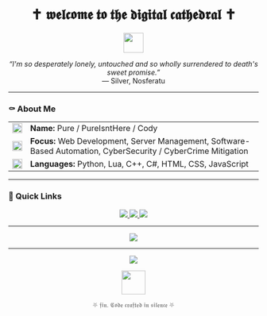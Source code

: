 <h1 align="center">✝ 𝖜𝖊𝖑𝖈𝖔𝖒𝖊 𝖙𝖔 𝖙𝖍𝖊 𝖉𝖎𝖌𝖎𝖙𝖆𝖑 𝖈𝖆𝖙𝖍𝖊𝖉𝖗𝖆𝖑 ✝</h1>

<p align="center">
  <img src="https://www.svgrepo.com/show/202867/tombstone-tomb.svg" height="40" />
</p>

<p align="center">
  <i>“I'm so desperately lonely, untouched and so wholly surrendered to death's sweet promise.”</i><br>
  — Silver, Nosferatu
</p>

---

### ⚰️ About Me

<table>
<tr>
<td><img src="https://www.svgrepo.com/show/481204/bat-vector.svg" width="20" /></td>
<td><strong>Name:</strong> Pure / PureIsntHere / Cody</td>
</tr>
<tr>
<td><img src="https://www.svgrepo.com/show/481907/spider-4.svg" width="20" /></td>
<td><strong>Focus:</strong> Web Development, Server Management, Software-Based Automation, CyberSecurity / CyberCrime Mitigation</td>
</tr>
<tr>
<td><img src="https://www.svgrepo.com/show/479352/gear.svg" width="20" /></td>
<td><strong>Languages:</strong> Python, Lua, C++, C#, HTML, CSS, JavaScript</td>
</tr>
</table>

---

### 🧿 Quick Links

<p align="center">
  <a href="https://github.com/PureIsntHere">
    <img src="https://img.shields.io/badge/github-Repos-0d1117?style=for-the-badge&logo=github">
  </a>
  <a href="mailto:purewashere@protonmail.com">
    <img src="https://img.shields.io/badge/email-Contact Me-5c5c5c?style=for-the-badge&logo=minutemailer">
  </a>
  <a href="https://pures.space">
    <img src="https://img.shields.io/badge/website-pures.space-1e1e1e?style=for-the-badge&logo=ghost&logoColor=white">
  </a>
</p>

---


<p align="center">
  <a href="https://github.com/PureIsntHere">
    <img src="https://img.shields.io/github/stars/PureIsntHere?style=for-the-badge&label=Stars%20Collected&logo=star&color=white&labelColor=0d1117">
  </a>
</p>

---

<p align="center">
  <img src="https://capsule-render.vercel.app/api?type=waving&color=0d1117&height=100&section=footer"/>
</p>

<p align="center">
  <img src="https://www.svgrepo.com/show/481204/bat-vector.svg" height="48"/>
</p>

<p align="center" style="color:gray;font-size:0.9em">
  ⛧ 𝖋𝖎𝖓. 𝕮𝖔𝖉𝖊 𝖈𝖗𝖆𝖋𝖙𝖊𝖉 𝖎𝖓 𝖘𝖎𝖑𝖊𝖓𝖈𝖊 ⛧
</p>
